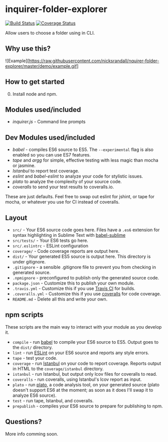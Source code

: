 # inquirer-folder-explorer
[![Build Status](https://travis-ci.org/nicksrandall/nquirer-folder-explorer.svg?branch=master)](https://travis-ci.org/nicksrandall/nquirer-folder-explorer)
[![Coverage Status](https://coveralls.io/repos/nicksrandall/nquirer-folder-explorer/badge.svg?branch=master&service=github)](https://coveralls.io/github/nicksrandall/nquirer-folder-explorer?branch=master)

Allow users to choose a folder using in CLI.

## Why use this?
![Example][https://raw.githubusercontent.com/nicksrandall/nquirer-folder-explorer/master/demo/example.gif]

## How to get started

0. Install node and npm.


## Modules used/included
- *inquirer.js* - Command line prompts

## Dev Modules used/included

- *babel* - compiles ES6 source to ES5. The `--experimental` flag is also enabled so you can use ES7 features.
- *tape* and *argg* for simple, effective testing with less magic than mocha or jasmine.
- *Istanbul* to report test coverage.
- *eslint* and *babel-eslint* to analyze your code for stylistic issues.
- *plato* to analyze the complexity of your source code.
- *coveralls* to send your test results to coveralls.io.

These are just defaults. Feel free to swap out eslint for jshint, or tape for mocha, or whatever you use for CI instead of coveralls.

## Layout

- `src/` - Your ES6 source code goes here. Files have a `.es6` extension for syntax highlighting in Sublime Text with [babel-sublime](https://github.com/babel/babel-sublime)
- `src/tests/` - Your ES6 tests go here.
- `src/.eslintrc` - ESLint configuration
- `coverage/` - Code coverage reports are output here.
- `dist/` - Your generated ES5 source is output here. This directory is under gitignore.
- `.gitignore` - a sensible .gitignore file to prevent you from checking in generated source.
- `.npmignore` - preconfigured to publish only the generated source code.
- `package.json` - Customize this to publish your own module.
- `.travis.yml` - Customize this if you use [Travis CI](https://travis-ci.org/) for builds.
- `.coveralls.yml` - Customize this if you use [coveralls](https://coveralls.io/) for code coverage.
- `README.md` - Delete all this and write your own.

## npm scripts

These scripts are the main way to interact with your module as you develop it.

- `compile` - run [babel](https://babeljs.io/) to compile your ES6 source to ES5. Output goes to the `dist/` directory.
- `lint` - run [ESLint](http://eslint.org/) on your ES6 source and reports any style errors.
- `tape` - test your code.
- `coverage` - run [Istanbul](https://gotwarlost.github.io/istanbul/) on your code to report coverage. Reports output in HTML to the `coverage/istanbul` directory.
- `istanbul` - run Istanbul, but output only lcov files for coveralls to read.
- `coveralls` - run coveralls, using Istanbul's lcov report as input.
- `plato` - run [plato](https://github.com/es-analysis/plato), a code analysis tool, on your generated source (plato doesn't support ES6 at the moment; as soon as it does I'll swap it to analyze ES6 source).
- `test` - run tape, Istanbul, and coveralls.
- `prepublish` - compiles your ES6 source to prepare for publishing to npm.

## Questions?

More info comming soon.
